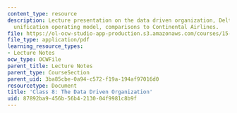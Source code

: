 ```yaml
---
content_type: resource
description: Lecture presentation on the data driven organization, Delta Air Lines'
  unification operating model, comparisons to Continental Airlines.
file: https://ol-ocw-studio-app-production.s3.amazonaws.com/courses/15-571-generating-business-value-from-information-technology-spring-2009/87892ba9456b56b4213004f9981c8b9f_MIT15_571s09_lec08.pdf
file_type: application/pdf
learning_resource_types:
- Lecture Notes
ocw_type: OCWFile
parent_title: Lecture Notes
parent_type: CourseSection
parent_uid: 3ba85cbe-0a94-c572-f19a-194af97016d0
resourcetype: Document
title: 'Class 8: The Data Driven Organization'
uid: 87892ba9-456b-56b4-2130-04f9981c8b9f
---
```

